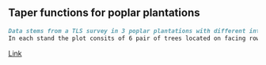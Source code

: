 ## Taper functions for poplar plantations

```markdown
Data stems from a TLS survey in 3 poplar plantations with different intre-tree distances: 400, 450 and 500 cm
In each stand the plot consits of 6 pair of trees located on facing rows, 900 cm apart.

```

[Link](https://github.com/NuoroForestrySchool/TaperFunctionsPoplar/blob/master/ExploreV0data.html) 
